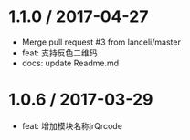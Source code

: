 
1.1.0 / 2017-04-27
==================

  * Merge pull request #3 from lanceli/master
  * feat: 支持反色二维码
  * docs: update Readme.md

1.0.6 / 2017-03-29
==================

  * feat: 增加模块名称jrQrcode
